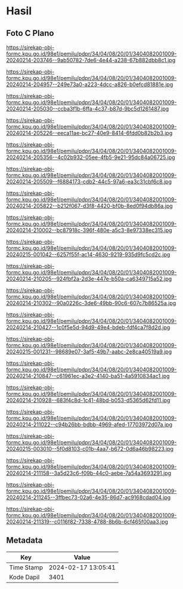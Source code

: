# Hasil

## Foto C Plano

https://sirekap-obj-formc.kpu.go.id/98e1/pemilu/pdpr/34/04/08/20/01/3404082001009-20240214-203746--9ab50782-7de6-4e44-a238-67b882dbb8c1.jpg

https://sirekap-obj-formc.kpu.go.id/98e1/pemilu/pdpr/34/04/08/20/01/3404082001009-20240214-204957--249e73a0-a223-4dcc-a826-b0efcd81881e.jpg

https://sirekap-obj-formc.kpu.go.id/98e1/pemilu/pdpr/34/04/08/20/01/3404082001009-20240214-205030--ccba3f1b-6ffa-4c37-b87d-9bc5d1261487.jpg

https://sirekap-obj-formc.kpu.go.id/98e1/pemilu/pdpr/34/04/08/20/01/3404082001009-20240214-205226--eeca11ae-bc27-40e9-8414-6fdd0b82b2b3.jpg

https://sirekap-obj-formc.kpu.go.id/98e1/pemilu/pdpr/34/04/08/20/01/3404082001009-20240214-205356--4c02b932-05ee-4fb5-9e21-95dc84a06725.jpg

https://sirekap-obj-formc.kpu.go.id/98e1/pemilu/pdpr/34/04/08/20/01/3404082001009-20240214-205509--f6884173-cdb2-44c5-97a6-ea3c31cbf6c8.jpg

https://sirekap-obj-formc.kpu.go.id/98e1/pemilu/pdpr/34/04/08/20/01/3404082001009-20240214-205822--b212f067-d3f8-4420-bf0b-8ed0f94db86a.jpg

https://sirekap-obj-formc.kpu.go.id/98e1/pemilu/pdpr/34/04/08/20/01/3404082001009-20240214-210002--bc87918c-396f-480e-a5c3-8e97338ec315.jpg

https://sirekap-obj-formc.kpu.go.id/98e1/pemilu/pdpr/34/04/08/20/01/3404082001009-20240215-001042--6257f55f-ac14-4630-9219-935d9fc5cd2c.jpg

https://sirekap-obj-formc.kpu.go.id/98e1/pemilu/pdpr/34/04/08/20/01/3404082001009-20240214-210205--924fbf2a-2d3e-447e-b50a-ca6349715a52.jpg

https://sirekap-obj-formc.kpu.go.id/98e1/pemilu/pdpr/34/04/08/20/01/3404082001009-20240214-210302--90a0226c-3de6-49bb-90c6-607c7b86525a.jpg

https://sirekap-obj-formc.kpu.go.id/98e1/pemilu/pdpr/34/04/08/20/01/3404082001009-20240214-210427--1c0f5e5d-94d9-49e4-bdeb-fdf4ca7f8d2d.jpg

https://sirekap-obj-formc.kpu.go.id/98e1/pemilu/pdpr/34/04/08/20/01/3404082001009-20240215-001231--98689e07-3af5-49b7-aabc-2e8ca40519a9.jpg

https://sirekap-obj-formc.kpu.go.id/98e1/pemilu/pdpr/34/04/08/20/01/3404082001009-20240214-210847--c61961ec-a3e2-4140-ba51-4a5910834ac1.jpg

https://sirekap-obj-formc.kpu.go.id/98e1/pemilu/pdpr/34/04/08/20/01/3404082001009-20240214-210928--683f4c8d-1c41-48bd-b053-d5365d62fd11.jpg

https://sirekap-obj-formc.kpu.go.id/98e1/pemilu/pdpr/34/04/08/20/01/3404082001009-20240214-211022--c94b26bb-bdbb-4969-afed-17703972d07a.jpg

https://sirekap-obj-formc.kpu.go.id/98e1/pemilu/pdpr/34/04/08/20/01/3404082001009-20240215-003010--5f0d8103-c01b-4aa7-b672-0d6a46b98223.jpg

https://sirekap-obj-formc.kpu.go.id/98e1/pemilu/pdpr/34/04/08/20/01/3404082001009-20240214-211158--3a5d23c6-f09b-44c0-aebe-7a54a3693291.jpg

https://sirekap-obj-formc.kpu.go.id/98e1/pemilu/pdpr/34/04/08/20/01/3404082001009-20240214-211245--3ffbec73-02a6-4e35-86d7-ac9168cdad04.jpg

https://sirekap-obj-formc.kpu.go.id/98e1/pemilu/pdpr/34/04/08/20/01/3404082001009-20240214-211319--c0116f82-7338-4788-8b6b-6cf465f00aa3.jpg


## Metadata

| Key        | Value               |
| ---------- | ------------------- |
| Time Stamp | 2024-02-17 13:05:41 |
| Kode Dapil | 3401                |




